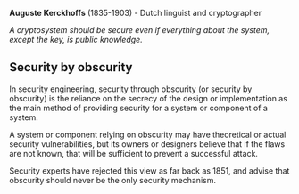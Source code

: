 **Auguste Kerckhoffs** (1835-1903) - Dutch linguist and cryptographer

*A cryptosystem should be secure even if everything about the system, except the key, is public knowledge.*

## Security by obscurity
In security engineering, security through obscurity (or security by obscurity) is the reliance on the secrecy of the design or implementation as the main method of providing security for a system or component of a system. 

A system or component relying on obscurity may have theoretical or actual security vulnerabilities, but its owners or designers believe that if the flaws are not known, that will be sufficient to prevent a successful attack. 

Security experts have rejected this view as far back as 1851, and advise that obscurity should never be the only security mechanism.
